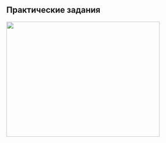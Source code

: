 ## Практические задания

<img src="https://raw.githubusercontent.com/dm-fedorov/c_basic/master/lessons/03/functions.jpg" height="300px" width="400px" >
